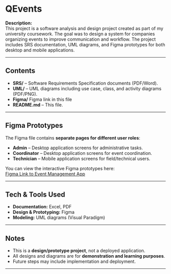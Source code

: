 # QEvents

**Description:**  
This project is a software analysis and design project created as part of my university coursework. The goal was to design a system for companies organizing events to improve communication and workflow. The project includes SRS documentation, UML diagrams, and Figma prototypes for both desktop and mobile applications.

---

## Contents

- **SRS/** – Software Requirements Specification documents (PDF/Word).  
- **UML/** – UML diagrams including use case, class, and activity diagrams (PDF/PNG).  
- **Figma/**  Figma link in this file 
- **README.md** – This file.  

---

## Figma Prototypes

The Figma file contains **separate pages for different user roles**:  
- **Admin** – Desktop application screens for administrative tasks.  
- **Coordinator** – Desktop application screens for event coordination.  
- **Technician** – Mobile application screens for field/technical users.  

You can view the interactive Figma prototypes here:  
[Figma Link to Event Management App](https://www.figma.com/design/87f2fckbMUrckvWSdO3l7A/QEvents?node-id=0-1&m=dev&t=WwvM8JRyvObAFBQn-1)

---

## Tech & Tools Used

- **Documentation:** Excel, PDF  
- **Design & Prototyping:** Figma  
- **Modeling:** UML diagrams (Visual Paradigm)

---

## Notes

- This is a **design/prototype project**, not a deployed application.  
- All designs and diagrams are for **demonstration and learning purposes**.  
- Future steps may include implementation and deployment.  

---


